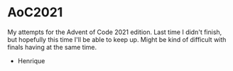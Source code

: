# AoC2021
My attempts for the Advent of Code 2021 edition. Last time I didn't finish, but hopefully this time I'll be able to keep up. Might be kind of difficult with finals having at the same time.

- Henrique


